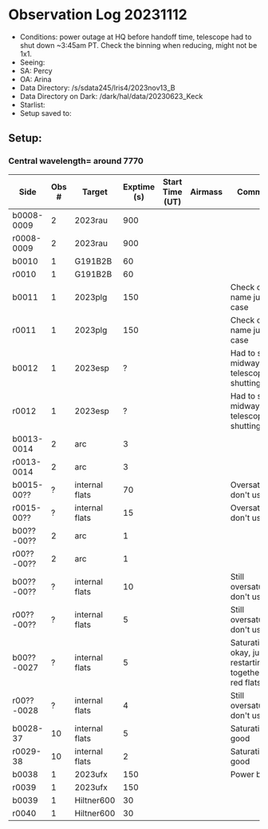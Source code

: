 # Observation Log 20231112

* Conditions: power outage at HQ before handoff time, telescope had to shut down ~3:45am PT. Check the binning when reducing, might not be 1x1.
* Seeing:
* SA: Percy
* OA: Arina
* Data Directory: /s/sdata245/lris4/2023nov13_B
* Data Directory on Dark: /dark/hal/data/20230623_Keck
* Starlist: 
* Setup saved to: 

## Setup: 

    
### Central wavelength= around 7770


| Side | Obs #     | Target    | Exptime (s) | Start Time (UT) | Airmass | Comments                                                   |
|------|-----------|-----------|-------------|-----------------|---------|------------------------------------------------------------|
|b0008-0009|2|2023rau        |900| |||
|r0008-0009|2|2023rau        |900| |||
|b0010|1|G191B2B        |60| |||
|r0010|1|G191B2B        |60| |||
|b0011|1|2023plg        |150| ||Check object name just in case|
|r0011|1|2023plg        |150| ||Check object name just in case|
|b0012|1|2023esp        |?| ||Had to stop midway, telescope shutting down|
|r0012|1|2023esp        |?| ||Had to stop midway, telescope shutting down|
|b0013-0014|2|arc        |3| |||
|r0013-0014|2|arc        |3| |||
|b0015-00??|?|internal flats        |70| ||Oversaturated, don't use|
|r0015-00??|?|internal flats        |15| ||Oversaturated, don't use|
|b00??-00??|2|arc        |1| |||
|r00??-00??|2|arc        |1| |||
|b00??-00??|?|internal flats        |10| ||Still oversaturated, don't use|
|r00??-00??|?|internal flats        |5| ||Still oversaturated, don't use|
|b00??-0027|?|internal flats        |5| ||Saturation okay, just restarting together with red flats|
|r00??-0028|?|internal flats        |4| ||Still oversaturated, don't use|
|b0028-37|10|internal flats        |5| ||Saturation good|
|r0029-38|10|internal flats        |2| ||Saturation good|
|b0038|1|2023ufx        |150| ||Power back|
|r0039|1|2023ufx        |150| |||
|b0039|1|Hiltner600        |30| |||
|r0040|1|Hiltner600        |30| |||
